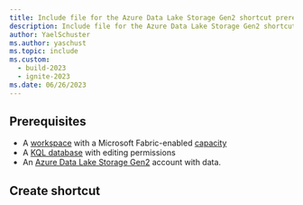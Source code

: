 ```yaml
---
title: Include file for the Azure Data Lake Storage Gen2 shortcut prerequisite in Real-Time Analytics
description: Include file for the Azure Data Lake Storage Gen2 shortcut prerequisite in Real-Time Analytics
author: YaelSchuster
ms.author: yaschust
ms.topic: include
ms.custom:
  - build-2023
  - ignite-2023
ms.date: 06/26/2023
---
```


## Prerequisites

* A [workspace](../../get-started/create-workspaces.md) with a Microsoft Fabric-enabled [capacity](../../enterprise/licenses.md#capacity)
* A [KQL database](../../real-time-analytics/create-database.md) with editing permissions
* An [Azure Data Lake Storage Gen2](/azure/storage/blobs/data-lake-storage-introduction) account with data.

## Create shortcut
